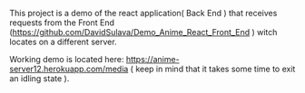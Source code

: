 This project is a demo of the react application( Back End ) that receives  requests from the Front End (https://github.com/DavidSulava/Demo_Anime_React_Front_End ) witch locates on a different server.

Working demo is located here: https://anime-server12.herokuapp.com/media ( keep in mind that it takes some time to exit an idling state ).
